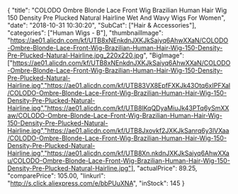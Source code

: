 {
	"title": "COLODO Ombre Blonde Lace Front Wig Brazilian Human Hair Wig 150 Density Pre Plucked Natural Hairline Wet And Wavy Wigs For Women",
	"date": "2018-10-31 10:30:20",
	"SubCat": ["Hair & Accessories"],
	"categories": ["Human Wigs - B"],
	"thumbnailImage": "https://ae01.alicdn.com/kf/UTB8xNEnkdnJXKJkSaiyq6AhwXXaN/COLODO-Ombre-Blonde-Lace-Front-Wig-Brazilian-Human-Hair-Wig-150-Density-Pre-Plucked-Natural-Hairline.jpg_220x220.jpg",
	"BigImage": ["https://ae01.alicdn.com/kf/UTB8xNEnkdnJXKJkSaiyq6AhwXXaN/COLODO-Ombre-Blonde-Lace-Front-Wig-Brazilian-Human-Hair-Wig-150-Density-Pre-Plucked-Natural-Hairline.jpg","https://ae01.alicdn.com/kf/UTB83VX8EpfFXKJk43Otq6xIPFXal/COLODO-Ombre-Blonde-Lace-Front-Wig-Brazilian-Human-Hair-Wig-150-Density-Pre-Plucked-Natural-Hairline.jpg","https://ae01.alicdn.com/kf/UTB8lKqQDyaMiuJk43PTq6ySmXXaw/COLODO-Ombre-Blonde-Lace-Front-Wig-Brazilian-Human-Hair-Wig-150-Density-Pre-Plucked-Natural-Hairline.jpg","https://ae01.alicdn.com/kf/UTB8Jxovkf2JXKJkSanrq6y3lVXaa/COLODO-Ombre-Blonde-Lace-Front-Wig-Brazilian-Human-Hair-Wig-150-Density-Pre-Plucked-Natural-Hairline.jpg","https://ae01.alicdn.com/kf/UTB8Xn.nkdnJXKJkSaiyq6AhwXXau/COLODO-Ombre-Blonde-Lace-Front-Wig-Brazilian-Human-Hair-Wig-150-Density-Pre-Plucked-Natural-Hairline.jpg"],
	"actualPrice": 89.25,
	"comparePrice": 105.00,
	"linkurl": "http://s.click.aliexpress.com/e/bbPUuXNA",
	"inStock": 145
}

